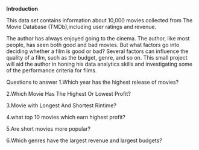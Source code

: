 **Introduction**

This data set contains information about 10,000 movies collected from The Movie Database (TMDb),including user ratings and revenue.

The author has always enjoyed going to the cinema. The author, like most people, has seen both good and bad movies. But what factors go into deciding whether a film is good or bad? Several factors can influence the quality of a film, such as the budget, genre, and so on. This small project will aid the author in honing his data analytics skills and investigating some of the performance criteria for films.

Questions to answer
1.Which year has the highest release of movies?

2.Which Movie Has The Highest Or Lowest Profit?

3.Movie with Longest And Shortest Rintime?

4.what top 10 movies which earn highest profit?

5.Are short movies more popular?

6.Which genres have the largest revenue and largest budgets?
